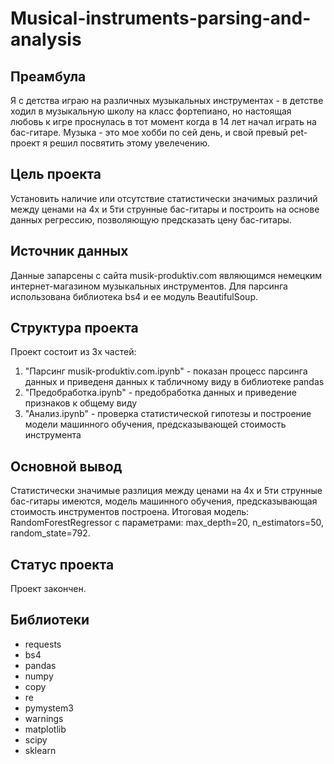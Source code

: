 # Musical-instruments-parsing-and-analysis

## Преамбула
Я с детства играю на различных музыкальных инструментах - в детстве ходил в музыкальную школу на класс фортепиано, но настоящая любовь к игре проснулась в тот момент когда в 14 лет начал играть на бас-гитаре. Музыка - это мое хобби по сей день, и свой превый pet-проект я решил посвятить этому увелечению.

## Цель проекта
Установить наличие или отсутствие статистически значимых различий между ценами на 4х и 5ти струнные бас-гитары и построить на основе данных регрессию, позволяющую предсказать цену бас-гитары.

## Источник данных
Данные запарсены с сайта musik-produktiv.com являющимся немецким интернет-магазином музыкальных инструментов. Для парсинга использована библиотека bs4 и ее модуль BeautifulSoup.

## Структура проекта
Проект состоит из 3х частей:
1) "Парсинг musik-produktiv.com.ipynb" - показан процесс парсинга данных и приведеня данных к табличному виду в библиотеке pandas
2) "Предобработка.ipynb" - предобработка данных и приведение признаков к общему виду
3) "Анализ.ipynb" - проверка статистической гипотезы и построение модели машинного обучения, предсказывающей стоимость инструмента

## Основной вывод 
Cтатистически значимые разлиция между ценами на 4х и 5ти струнные бас-гитары имеются, модель машинного обучения, предсказывающая стоимость инструментов построена. Итоговая модель: RandomForestRegressor с параметрами: max_depth=20, n_estimators=50, random_state=792.

## Статус проекта
Проект закончен.

## Библиотеки
- requests
- bs4
- pandas
- numpy
- copy
- re
- pymystem3
- warnings
- matplotlib
- scipy
- sklearn
